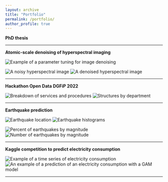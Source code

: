 ```yaml
---
layout: archive
title: "Portfolio"
permalink: /portfolio/
author_profile: true
---
```


**PhD thesis**

***

**Atomic-scale denoising of hyperspectral imaging**

<img 
  src="../images/exemple_debruitage.png" 
  alt="Example of a parameter tuning for image denoising"
  title="Example of a parameter tuning for image denoising"/>

<img 
  src="../images/image_bruitee.PNG" 
  alt="A noisy hyperspectral image"
  title="A noisy hyperspectral image"/>
<img 
  src="../images/image_debruitee.PNG" 
  alt="A denoised hyperspectral image"
  title="A denoised hyperspectral image"/>

***

**Hackathon Open Data DGFiP 2022**

<img 
  src="../images/repartition.png" 
  alt="Breakdown of services and procedures"
  title="Breakdown of services and procedures"/>
<img 
  src="../images/par_departement.png" 
  alt="Structures by department"
  title="Structures by department"/>

***

**Earthquake prediction**

<img 
  src="../images/position_seismes.png" 
  alt="Earthquake location"
  title="Earthquake location"/>
<img 
  src="../images/histogrammes.png" 
  alt="Earthquake histograms"
  title="Earthquake histograms"/>

<img 
  src="../images/seismes_par_tranche_magn_p.png" 
  alt="Percent of earthquakes by magnitude"
  title="Percent of earthquakes by magnitude"/>
<img 
  src="../images/seismes_par_tranche_magn.png" 
  alt="Number of earthquakes by magnitude"
  title="Number of earthquakes by magnitude"/>

***

**Kaggle competition to predict electricity consumption**

<img 
  src="../images/x22.png" 
  alt="Example of a time series of electricity consumption"
  title="Example of a time series of electricity consumption"/>
<img 
  src="../images/x22_gam.png" 
  alt="An example of a prediction of an electricity consumption with a  GAM model"
  title="An example of a prediction of an electricity consumption with a  GAM model"/>

***
